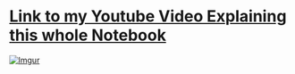 # [Link to my Youtube Video Explaining this whole Notebook](https://youtu.be/csQj1e6Oj38?list=PLxqBkZuBynVS8mDTc8ZGermXiS-32pR2y)

[![Imgur](https://imgur.com/BlX0rqL.png)](https://youtu.be/csQj1e6Oj38?list=PLxqBkZuBynVS8mDTc8ZGermXiS-32pR2y)
